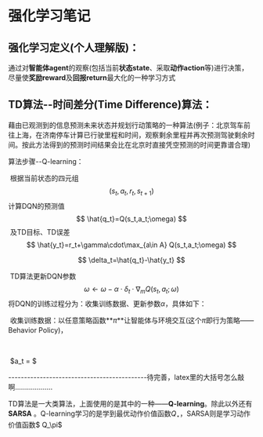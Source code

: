 # 强化学习笔记





## **强化学习定义**(个人理解版)：

通过对**智能体agent**的观察(包括当前**状态state**、采取**动作action**等)进行决策，尽量使**奖励reward**及**回报return**最大化的一种学习方式



## TD算法--时间差分(Time Difference)算法：

藉由已观测到的信息预测未来状态并规划行动策略的一种算法(例子：北京驾车前往上海，在济南停车计算已行驶里程和时间，观察剩余里程并再次预测驾驶剩余时间。按此方法得到的预测时间结果会比在北京时直接凭空预测的时间更靠谱合理)

算法步骤--Q-learning：

​				根据当前状态的四元组
$$
(s_t,a_t,r_t,s_{t+1})
$$
​				计算DQN的预测值
$$
\hat{q_t}=Q(s_t,a_t;\omega)
$$
​				及TD目标、TD误差
$$
\hat{y_t}=r_t+\gamma\cdot\max_{a\in A} Q(s_t,a_t;\omega)
$$

$$
\delta_t=\hat{q_t}-\hat{y_t}
$$

​				TD算法更新DQN参数
$$
\omega \gets \omega -\alpha \cdot\delta _t\cdot \nabla _m Q(s_t,a_t;\omega)
$$
​				将DQN的训练过程分为：收集训练数据、更新参数$\alpha$，具体如下：

​				收集训练数据：以任意策略函数**$\pi$**让智能体与环境交互(这个$\pi$即行为策略——Behavior Policy)，

​				

​				$a_t = $

​				--------------------------------------------待完善，latex里的大括号怎么敲啊...................

TD算法是一大类算法，上面使用的是其中的一种——**Q-learning**。除此以外还有**SARSA** 。Q-learning学习的是学到最优动作价值函数$Q_\star$，SARSA则是学习动作价值函数$ Q_\pi$

